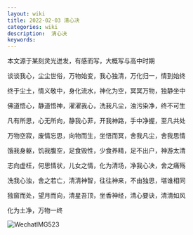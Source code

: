 ```yaml
---
layout: wiki
title: 2022-02-03 清心决
categories: wiki
description:  清心决
keywords: 
---
```


本文源于某刻灵光迸发，有感而写，大概写与高中时期



谈谈我心，尘尘世俗，万物始变，我心独清，万化归一，情到始终

终于尘土，情义敬中，身化流水，神化为空，冥冥万物，独静坐中

佛道悟心，静道悟神，濯濯我心，洗我凡尘，浊污染净，终不可生

凡有所思，心无所向，静我心菲，开我神路，手中净握，至凡共处

万物空寂，废情忘思，向物而生，坐悟而冥，舍我凡尘，舍我思情

饿我身躯，饥我腹空，足食毁性，少食养精，足不出户，神游太清

志向虚枉，何思情状，儿女之情，化为清场，净我心决，舍之痛殇

洗我心浊，舍之若亡，清清神智，往往神来，不由独思，堪谁相同

独窗而处，望月而向，清星吾顶，坐香神经，清心要诀，清清如风

化为土净，万物一终



![WechatIMG523](http://beangogo.cn/assets/images/artcles/2023-01-16-清心决.assets/WechatIMG523.jpeg)

